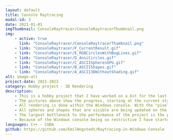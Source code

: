 ```yaml
---
layout: default
title: Console Raytracing
modal-id: 3
date: 2021-01-01
imgThumbnail: ConsoleRaytracer/ConsoleRaytracerThumbnail.png
img:
    - active: true
      link: "ConsoleRaytracer/ConsoleRaytracerThumbnail.png"
    - link: "ConsoleRaytracer/F_CurrentResult.gif"
    - link: "ConsoleRaytracer/E_RGBCirclesWithBugLines.gif"
    - link: "ConsoleRaytracer/D_AnsiCircles.gif"
    - link: "ConsoleRaytracer/C_ASCIISpheresGPU.gif"
    - link: "ConsoleRaytracer/B_ASCIIShapes.gif"
    - link: "ConsoleRaytracer/A_ASCII3DWithoutShading.gif"
alt: image-alt
project-date: 2021-2023
category: Hobby project - 3D Rendering
description: 
    - This is a hobby project that I have worked on a bit for the last three years. My initial goal with the project was to see how far I could get with a raytracing implementation while using as few libraries as possible, only using C++ and CUDA.
    - The pictures above show the progress, starting at the current state of the project, and going backwards to earlier iterations.
    - All rendering is done within the Windows console. With the "pixels" being a two-dimensional array of colored characters that is printed to the console. The raytracing is done using CUDA, essentially creating a pixelshader on the GPU. Although, neither DirectX, OpenGL, nor Vulkan are used in this project. In the pixel shader the ASCII characters are assigned to the pixels, depending on shading value and if the renderer is currently in ASCII mode.
    - All spheres and shapes that are visible are being updated on the GPU. This in conjunction with my own implementation of a type of bounding volume hierarchy on the GPU means negligible impact on performance as more and more objects are introduced in the scene.
    - The largest bottleneck to the performance of the project is the printing of the console, which is out of my hands. I moved the printing to the console to a seperate CPU thread and implemented my own swapchain to increase print-performance, but nonetheless the printer thread sometimes is around 30 FPS, depending on how much is seen on the screen. At the same time the rendering thread comfortably stays above 180 FPS with over 300 spheres in the scene.
    - Because of the Windows console being so restrictive I have started a 2nd version of this project, which will use SDL for window management instead of the Windows console.
languages: C++ - CUDA
github: https://github.com/EmilHogstedt/Raytracing-in-Windows-Console
---
```

